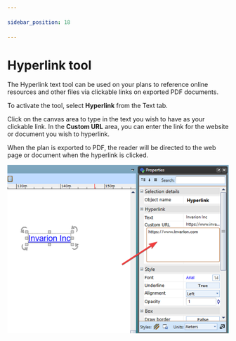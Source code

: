 ```yaml
---

sidebar_position: 18

---
```

# Hyperlink tool

The Hyperlink text tool can be used on your plans to reference online resources and other files via clickable links on exported PDF documents.

To activate the tool, select **Hyperlink** from the Text tab.

Click on the canvas area to type in the text you wish to have as your clickable link. In the **Custom URL** area, you can enter the link for the website or document you wish to hyperlink.

When the plan is exported to PDF, the reader will be directed to the web page or document when the hyperlink is clicked.

![Hyperlink_tool](./assets/Hyperlink_tool.png)

